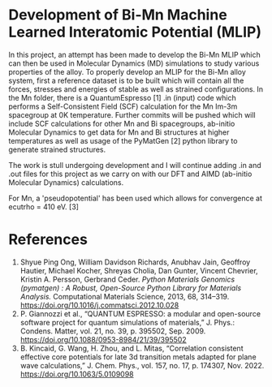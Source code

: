 # Development of Bi-Mn Machine Learned Interatomic Potential (MLIP)

In this project, an attempt has been made to develop the Bi-Mn MLIP which can then be used in Molecular Dynamics (MD) simulations to study various properties of the alloy. 
To properly develop an MLIP for the Bi-Mn alloy system, first a reference dataset is to be built which will contain all the forces, stresses and energies of stable as well as strained configurations.
In the Mn folder, there is a QuantumEspresso [1] .in (input) code which performs a Self-Consistent Field (SCF) calculation for the Mn Im-3m spacegroup at 0K temperature. Further commits will be pushed which will include SCF calculations for other Mn and Bi spacegroups, ab-initio Molecular Dynamics to get data for Mn and Bi structures at higher temperatures as well as usage of the PyMatGen [2] python library to generate strained structures.

The work is stull undergoing development and I will continue adding .in and .out files for this project as we carry on with our DFT and AIMD (ab-initio Molecular Dynamics) calculations.

For Mn, a 'pseudopotential' has been used which allows for convergence at ecutrho = 410 eV. [3]

# References
1. Shyue Ping Ong, William Davidson Richards, Anubhav Jain, Geoffroy Hautier, Michael Kocher, Shreyas Cholia, Dan Gunter, Vincent Chevrier, Kristin A. Persson, Gerbrand Ceder. *Python Materials Genomics (pymatgen) : A Robust, Open-Source Python Library for Materials Analysis.* Computational Materials Science, 2013, 68, 314–319. https://doi.org/10.1016/j.commatsci.2012.10.028
2. P. Giannozzi et al., “QUANTUM ESPRESSO: a modular and open-source software project for quantum simulations of materials,” J. Phys.: Condens. Matter, vol. 21, no. 39, p. 395502, Sep. 2009. https://doi.org/10.1088/0953-8984/21/39/395502
3. B. Kincaid, G. Wang, H. Zhou, and L. Mitas, “Correlation consistent effective core potentials for late 3d transition metals adapted for plane wave calculations,” J. Chem. Phys., vol. 157, no. 17, p. 174307, Nov. 2022. https://doi.org/10.1063/5.0109098
